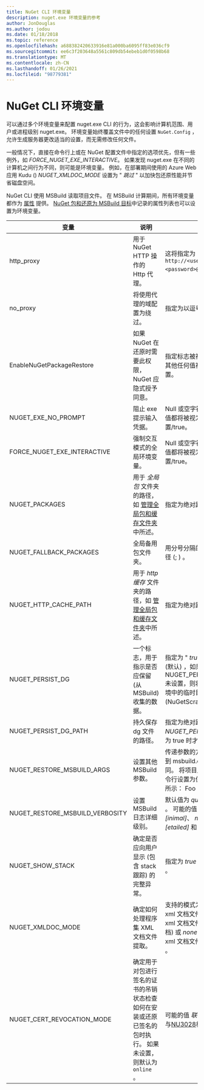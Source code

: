 ```yaml
---
title: NuGet CLI 环境变量
description: nuget.exe 环境变量的参考
author: JonDouglas
ms.author: jodou
ms.date: 01/18/2018
ms.topic: reference
ms.openlocfilehash: a688382420633916e81a000ba6095ff83e036cf9
ms.sourcegitcommit: ee6c3f203648a5561c809db54ebeb1d0f0598b68
ms.translationtype: MT
ms.contentlocale: zh-CN
ms.lasthandoff: 01/26/2021
ms.locfileid: "98779381"
---
```

# <a name="nuget-cli-environment-variables"></a>NuGet CLI 环境变量

可以通过多个环境变量来配置 nuget.exe CLI 的行为，这会影响计算机范围、用户或进程级别 nuget.exe。 环境变量始终覆盖文件中的任何设置 `NuGet.Config` ，允许生成服务器更改适当的设置，而无需修改任何文件。

一般情况下，直接在命令行上或在 NuGet 配置文件中指定的选项优先，但有一些例外，如 *FORCE_NUGET_EXE_INTERACTIVE*。 如果发现 nuget.exe 在不同的计算机之间行为不同，则可能是环境变量。 例如，在部署期间使用的 Azure Web 应用 Kudu () *NUGET_XMLDOC_MODE* 设置为 " *跳过* " 以加快包还原性能并节省磁盘空间。

NuGet CLI 使用 MSBuild 读取项目文件。 在 MSBuild 计算期间，所有环境变量都作为 [属性](/visualstudio/msbuild/msbuild-command-line-reference) 提供。
[NuGet 包和还原为 MSBuild 目标](../msbuild-targets.md#restore-properties)中记录的属性列表也可以设置为环境变量。

| 变量 | 说明 | 备注 |
| --- | --- | --- |
| http_proxy | 用于 NuGet HTTP 操作的 Http 代理。 | 这将指定为 `http://<username>:<password>@proxy.com` 。 |
| no_proxy | 将使用代理的域配置为绕过。 | 指定为以逗号分隔的域 (，) 。 |
| EnableNuGetPackageRestore | 如果 NuGet 在还原时需要此权限，NuGet 应隐式授予同意。 | 指定标志被视为 *true* 或 *1*，其他任何值视为标志未设置。 |
| NUGET_EXE_NO_PROMPT | 阻止 exe 提示输入凭据。 | Null 或空字符串以外的任何值都将被视为此标志设置/true。 |
| FORCE_NUGET_EXE_INTERACTIVE | 强制交互模式的全局环境变量。 | Null 或空字符串以外的任何值都将被视为此标志设置/true。 |
| NUGET_PACKAGES | 用于 *全局包* 文件夹的路径，如 [管理全局包和缓存文件夹](../../consume-packages/managing-the-global-packages-and-cache-folders.md)中所述。 | 指定为绝对路径。 |
| NUGET_FALLBACK_PACKAGES | 全局备用包文件夹。 | 用分号分隔的绝对文件夹路径 (; ) 。 |
| NUGET_HTTP_CACHE_PATH | 用于 *http 缓存* 文件夹的路径，如 [管理全局包和缓存文件夹](../../consume-packages/managing-the-global-packages-and-cache-folders.md)中所述。 | 指定为绝对路径。 |
| NUGET_PERSIST_DG | 一个标志，用于指示是否应保留 (从 MSBuild) 收集的数据。 | 指定为 " *true* " 或 " *false* " (默认) ，如果 NUGET_PERSIST_DG_PATH 未设置，则将存储到当前) 环境中的临时目录 (NuGetScratch 文件夹中。 |
| NUGET_PERSIST_DG_PATH | 持久保存 dg 文件的路径。 | 指定为绝对路径，仅当 *NUGET_PERSIST_DG* 设置为 true 时才使用此选项。 |
| NUGET_RESTORE_MSBUILD_ARGS | 设置其他 MSBuild 参数。 | 传递参数的方式与将其传递到 msbuild.exe 的方式相同。 将项目属性 "Foo" 从命令行设置为值栏的示例如下所示： Foo = Bar |
| NUGET_RESTORE_MSBUILD_VERBOSITY | 设置 MSBuild 日志详细级别。 | 默认值为 *quiet* ( "/v： q" ) 。 可能的值 *q [uiet]*、 *m [inimal]*、 *n [ormal]*、 *d [etailed]* 和 *诊断 [nostic]*。 |
| NUGET_SHOW_STACK | 确定是否应向用户显示 (包含 stack 跟踪) 的完整异常。 | 指定为 *true* 或 *false* (默认) 。 |
| NUGET_XMLDOC_MODE | 确定如何处理程序集 XML 文档文件提取。 | 支持的模式为 *skip* (不要提取 xml 文档文件) 、 *压缩* (将 xml 文档文件存储为 zip 存档) 或 *none* (默认情况下，将 xml 文档文件视为常规文件) 。 |
| NUGET_CERT_REVOCATION_MODE | 确定用于对包进行签名的证书的吊销状态检查如何在安装或还原已签名的包时执行。 如果未设置，则默认为 `online` 。| 可能的值 *联机* (默认) *脱机*。  与[NU3028](../errors-and-warnings/NU3028.md)相关 |

